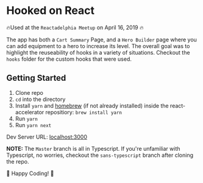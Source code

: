 # Hooked on React

🔥Used at the `Reactadelphia Meetup` on April 16, 2019 🔥

The app has both a `Cart Summary` Page, and a `Hero Builder` page where you can add equipment to a hero to increase its level. The overall goal was to highlight the reuseability of hooks in a variety of situations. Checkout the `hooks` folder for the custom hooks that were used. 


## Getting Started

1. Clone repo
2. `cd` into the directory
3. Install `yarn` and [homebrew](https://brew.sh/) (if not already installed) inside the react-accelerator repositiory: `brew install yarn`
4. Run `yarn`
5. Run `yarn next`

Dev Server URL: [localhost:3000](localhost:3000)

**NOTE:** The `Master` branch is all in Typescript. If you're unfamiliar with Typescript, no worries, checkout the `sans-typescript` branch after cloning the repo.

🎉 Happy Coding! 🎉
